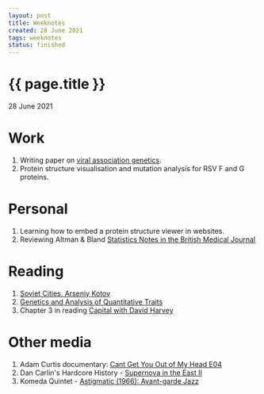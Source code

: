 ```yaml
---
layout: post
title: Weeknotes
created: 28 June 2021
tags: weeknotes
status: finished
---
```


{{ page.title }}
================

<p class="meta">28 June 2021</p>

# Work
1. Writing paper on [viral association genetics](https://www.ncbi.nlm.nih.gov/labs/virus/vssi/#/virus?SeqType_s=Nucleotide&VirusLineage_ss=Human%20orthopneumovirus,%20taxid:11250).
2. Protein structure visualisation and mutation analysis for RSV F and G proteins.

# Personal 
1. Learning how to embed a protein structure viewer in websites. 
2. Reviewing Altman & Bland [Statistics Notes in the British Medical Journal](https://www-users.york.ac.uk/~mb55/pubs/pbstnote.htm)

# Reading
1. [Soviet Cities, Arseniy Kotov](http://fuel-design.com/publishing/soviet-cities/)
2. [Genetics and Analysis of Quantitative Traits](https://www.amazon.com/Genetics-Analysis-Quantitative-Traits-Michael/dp/0878934812)
3. Chapter 3 in reading [Capital with David Harvey](https://en.wikisource.org/wiki/Reading_Marx%27s_Capital_Vol_I_with_David_Harvey/Class_3)
 
<!-- 1. Adam Curtis documentary: [Cant Get You Out of My Head E05](https://www.youtube.com/watch?v=3v6k53bHX4A&list=PLt4ukDNowDWc0AvV8pImCrk4pK_tZXOyF&index=5 -->
<!-- 1. Adam Curtis documentary: [Cant Get You Out of My Head E06](https://www.youtube.com/watch?v=pga0Oi1cZvo&list=PLt4ukDNowDWc0AvV8pImCrk4pK_tZXOyF&index=6 -->

# Other media
1. Adam Curtis documentary: [Cant Get You Out of My Head E04](https://www.youtube.com/watch?v=UglBcbz5pzQ&list=PLt4ukDNowDWc0AvV8pImCrk4pK_tZXOyF&index=4)
2. Dan Carlin's Hardcore History - [Supernova in the East II](https://www.dancarlin.com/product/hardcore-history-63-supernova-in-the-east-ii/)
3. Komeda Quintet - [Astigmatic (1966): Avant-garde Jazz](https://youtube.com/playlist?list=PLB5sZsze0CR9FRtpZ3OiSh-8pVc9Q0X5r)

